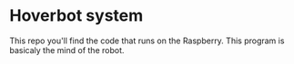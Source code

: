 # Hoverbot system
This repo you'll find the code that runs on the Raspberry. This program is basicaly the mind of the robot.
